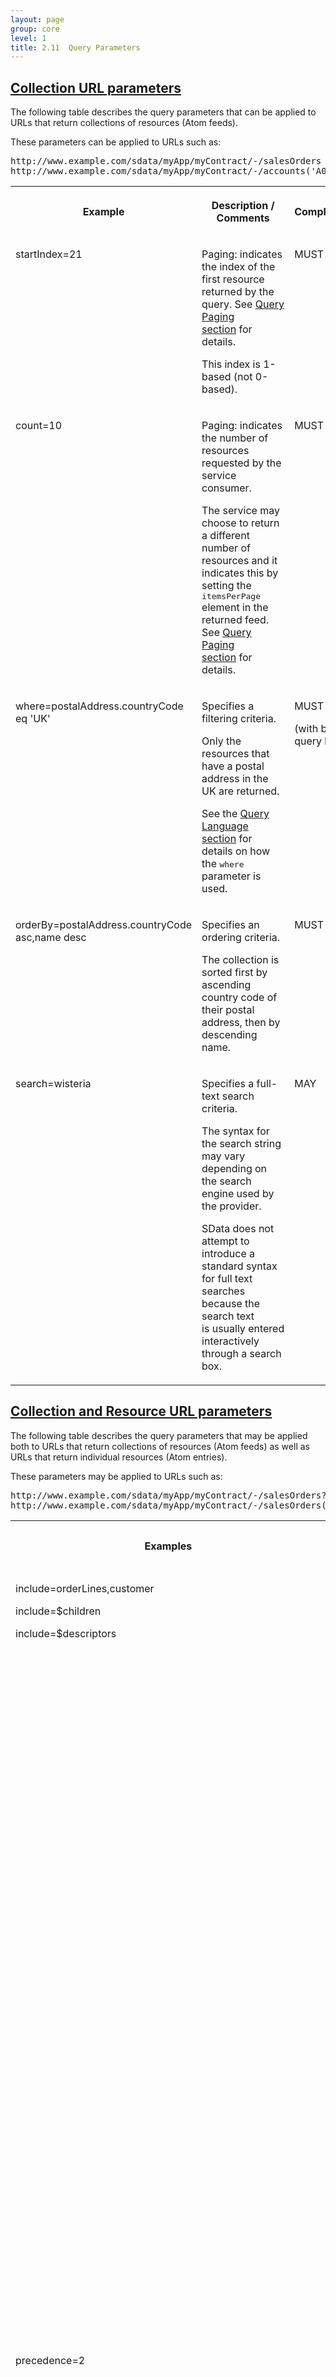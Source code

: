 ```yaml
---
layout: page
group: core
level: 1
title: 2.11  Query Parameters
---
```


## <a name="url-params" href="#url-params">Collection URL parameters</a>

The following table describes the query parameters that can be applied to
URLs that return collections of resources (Atom feeds).

These parameters can&nbsp;be applied to URLs such as:

<pre>http://www.example.com/sdata/myApp/myContract/-/salesOrders
http://www.example.com/sdata/myApp/myContract/-/accounts('A001')/salesOrders</pre>

<table class="content" print-width="100%" width="100%">
<tbody>

<tr>

<th>

Example

</th>
<th>

Description / Comments

</th>
<th>

Compliance

</th>

</tr>

<tr>

<td valign="top">

startIndex=21

</td>
<td>

Paging: indicates the index of the first resource returned by the query.
See&nbsp;<a href="../0604/" title="6.4 Query Paging">Query Paging section</a>&nbsp;for details.

This index is 1-based (not 0-based).

</td>
<td valign="top">

MUST

</td>

</tr>

<tr>

<td valign="top">

count=10

</td>
<td>

Paging: indicates the number of resources requested by the service consumer.

The service may choose to return a different number of resources and it
indicates this by setting the <tt>itemsPerPage</tt> element in the returned
feed. See&nbsp;<a href="../0604/" title="6.4 Query Paging">Query Paging section</a>&nbsp;for details.

</td>
<td valign="top">

MUST

</td>

</tr>

<tr>

<td valign="top">

where=postalAddress.countryCode eq 'UK'

</td>
<td>

Specifies a filtering criteria.

Only the resources that have a postal address in the UK are returned.

See the&nbsp;<a href="../0212/" title="2.12  Query Language">Query Language section</a>&nbsp;for details on how
the <tt>where</tt> parameter is used.

</td>
<td valign="top">

MUST

(with basic query level)

</td>

</tr>

<tr>

<td valign="top">

orderBy=postalAddress.countryCode asc,name desc

</td>
<td>

Specifies an ordering criteria.

The collection is sorted first by ascending country code of their postal
address, then by descending name.

</td>
<td valign="top">

MUST

</td>

</tr>

<tr>

<td valign="top">

search=wisteria

</td>
<td>

Specifies a full-text search criteria.

The syntax for the search string may vary depending on the search engine used
by the provider. 

SData does not attempt to introduce a standard syntax for full text searches
because the search text is&nbsp;usually&nbsp;entered interactively through a search box.

</td>
<td valign="top">

MAY

</td>

</tr>

</tbody>
</table>

## <a name="collection-resource" href="#collection-resource">Collection and Resource&nbsp;URL parameters</a>

The following table describes the query parameters that may be applied both
to URLs that return collections of resources (Atom feeds) as well as URLs that
return individual resources (Atom entries).

These parameters may be applied to URLs such as:

<pre>http://www.example.com/sdata/myApp/myContract/-/salesOrders?where=date.year ge 2008
http://www.example.com/sdata/myApp/myContract/-/salesOrders('S001')</pre>

<table class="content" print-width="100%" width="100%">
<tbody>

<tr>

<th>

Examples

</th>
<th>

Description / Comments

</th>
<th>

Compliance

</th>

</tr>

<tr>

<td valign="top">

include=orderLines,customer

include=$children

include=$descriptors

</td>
<td>

Related <tt>orderLines</tt> and <tt>customer</tt> resources are returned
together with the salesOrder resource(s). It is&nbsp;assumed&nbsp;only the sales order
heading is&nbsp;returned by default. See&nbsp;<a href="../0605/" title="6.5 Query Payload Control">Query Payload Control section</a>&nbsp;for details.

<tt>$children</tt> indicates&nbsp;the payload should include the resource and all
its children resources (recursively). For example, a sales order with its order
lines, its billing and delivery addresses, its associated notes.

<tt>$descriptors</tt> indicates the payload should include "descriptors" for
all related resources. The "descriptors" are human readable strings for the
related resources. For example, first name + last name for a contact resource.
The descriptors are carried by sdata:descriptor attributes in the payload.
See&nbsp;<a href="../0605/" title="6.5 Query Payload Control">Query Payload Control section</a>&nbsp;for details.

</td>
<td valign="top">

MUST

</td>

</tr>

<tr>

<td valign="top">

precedence=2

</td>
<td>

The resource's XML payload should only contain properties&nbsp;that have a
precedence value&nbsp;&lt;= 2 in the schema. See <a href="../0408/" title="4.8 Simple Metadata Extensions Summary">Property Definition section</a>&nbsp;for details.

If this parameter is set to 0, the payload&nbsp;should be&nbsp;completely omitted from
the response.

If this parameter is not set, the payload should contain all the properties
listed in the schema, regardless of their priority&nbsp;value.

This parameter allows the consumer to get a trimmed down version of the
payload. This is useful when the consumer&nbsp;needs to fill a combo&nbsp;box for example.
In this case, he&nbsp;can pass <tt>precedence=0</tt> because he only needs&nbsp;an
id/title&nbsp;pair for each entry and these can be obtained from the Atom entry.

</td>
<td valign="top">

MUST

</td>

</tr>

<tr>

<td valign="top">

select=id,orderDate,customer/id,billingAddres,deliveryAddress/*

</td>
<td>

Selects the properties that will be returned in the payload.

This parameter allows a client to request that a specific list of properties
be returned in the payload. It gives precise control over the breadth and depth
of information returned.

In the example, the payload will contain the order id, the order date, the
customer id, the billing address (without any details) and the delivery address
(with full details - but not recursive). The * character is the wildcard for all
properties.

This parameter shadows the <tt>include</tt> and <tt>precedence</tt>
parameters. If&nbsp;<tt>include</tt> and/or <tt>precedence</tt> are&nbsp;specified in
conjunction with&nbsp;select,&nbsp;the <tt>include</tt> and <tt>precedence</tt> values are
ignored and only the <tt>select</tt> list is used.

</td>
<td valign="top">

MUST

</td>

</tr>

<tr>

<td valign="top">

includeSchema=true

</td>
<td>

The provider includes the feed or entry schema fragment in its response. See
<a href="../0410/" title="4.10 Inlined Schemas">Inlined Schema section</a> for details.

</td>
<td valign="top">

MAY

</td>

</tr>

</tbody>
</table>

## <a name="resource" href="#resource">Resource&nbsp;URL parameters</a>

The following table describes the query parameters that may be applied to
URLs that return individual resources (Atom entries).

These parameters may be applied to URLs such as:

<pre>http://www.example.com/sdata/myApp/myContract/-/salesOrders('S001')</pre>

<table class="content" print-width="100%" width="100%">
<tbody>

<tr>

<th>

Examples

</th>
<th>

Description / Comments

</th>
<th>

Compliance

</th>

</tr>

<tr>

<td valign="top">

returnDelta=true

</td>
<td>

Indicates that the server should only include the properties that have been
modified in its response.

This parameter is only meaningful in POST and PUT requests. It is used to
optimize the traffic and reduce the size of the payload returned by these
operations.

The SData provider may ignore this parameter and always return the entire
payload. If the provider ignores this parameter, its consumers will not benefit
from the traffic optimization but they should still function normally.

</td>
<td valign="top">

MAY

</td>

</tr>

</tbody>
</table>

## <a name="post" href="#post">POST parameters</a>

The following table describes query parameters that only apply to POST
operations. These parameters can&nbsp;be applied to URLs such as:

<pre>http://www.example.com/sdata/myApp/myContract/-/customers/$service/sendOverdueReminders</pre>

<table class="content" print-width="100%" width="100%">
<tbody>

<tr>

<th>

Example

</th>
<th>

Description / Comments

</th>
<th>

Compliance

</th>

</tr>

<tr>

<td>

trackingID=abc42b0d-d110-4f5c-ac79-d3aa11bd20cb

</td>
<td>

Tracking id for reliable posting of asynchronous operations. See sections&nbsp;on
<a href="../0804/" title="8.4 Reliable Posting">reliable posting</a>&nbsp;and&nbsp;<a href="../1105/" title="11.5 Asynchronous Operations">asynchronous service operations</a>&nbsp;for
details on this parameter.

</td>
<td valign="top">

MAY

</td>

</tr>

</tbody>
</table>

## <a name="generic-params" href="#generic-params">Generic&nbsp;parameters</a>

The following table describes the query parameters that can&nbsp;be applied to any
SData URL, including schema URLs.

<table class="content" print-width="100%" width="100%">
<tbody>

<tr>

<th>

Example

</th>
<th>

Description / Comments

</th>
<th>

Compliance

</th>

</tr>

<tr>

<td valign="top">

format=application/json

</td>
<td>

The resource(s) are returned in a specific format.

Standardized MIME types are used to specify the format.

A compliant SData service is only required to support the Atom format (feed
and entry). Alternate formats is an optional feature that only some
services&nbsp;honour.

This parameter overrides any value passed through the HTTP <tt>Accept</tt>
header

</td>
<td valign="top">

SHOULD

</td>

</tr>

<tr>

<td valign="top">

language=en-GB

</td>
<td>

Indicates the&nbsp;language the&nbsp;response must be in.

This parameter overrides any value passed through the HTTP
<tt>Accept-Language</tt> header. See <a href="../0314/" title="3.14 Localization">localization section</a> for details.

</td>
<td valign="top">

SHOULD

</td>

</tr>

<tr>

<td valign="top">

version=1.0.7

</td>
<td>

Requests a specific version of the resource.
See&nbsp;<a href="../0214/" title="2.14 Resource Versioning">Resource Versioning</a> section.

This parameter is primarily used for schema URLs.

The value of this parameter is a string and every application is free to
choose its naming scheme for versions. But SData imposes the
major.minor.revision format if the resource is a schema. See the
<a href="../0409/" title="4.9 Schema Rules">4.9 Schema Rules</a> section for details.

</td>
<td valign="top">

MAY

</td>

</tr>

</tbody>
</table>

<blockquote class="compliance">The compliance column indicates the level at which applications
have to support these parameters. If a provider receives a parameter that it
does not support or understand, it MUST ignore it. It MUST NOT return an error
in this case.</blockquote>

* * *
